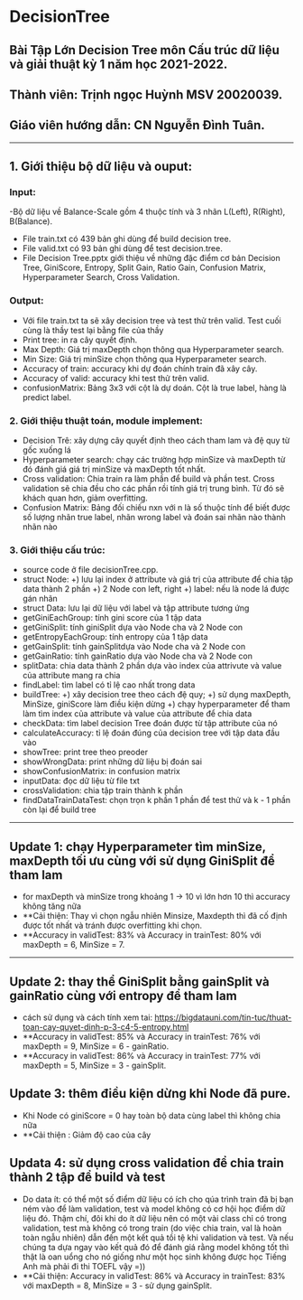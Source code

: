 # DecisionTree
## Bài Tập Lớn Decision Tree môn Cấu trúc dữ liệu và giải thuật kỳ 1 năm học 2021-2022.
## Thành viên: Trịnh ngọc Huỳnh MSV 20020039.
## Giáo viên hướng dẫn: CN Nguyễn Đình Tuân.
***
## 1. Giới thiệu bộ dữ liệu và ouput:
### Input:
-Bộ dữ liệu về Balance-Scale gồm 4 thuộc tính và 3 nhãn L(Left), R(Right), B(Balance).
- File train.txt có 439 bản ghi dùng để build decision tree.
- File valid.txt có 93 bản ghi dùng để test decision.tree.
- File Decision Tree.pptx giới thiệu về những đặc điểm cơ bản Decision Tree, GiniScore, Entropy, Split Gain, Ratio Gain, Confusion Matrix, Hyperparameter Search, Cross Validation.
### Output:
- Với file train.txt ta sẽ xây decision tree và test thử trên valid. Test cuối cùng là thầy test lại bằng file của thầy
- Print tree: in ra cây quyết định.
- Max Depth: Giá trị maxDepth chọn thông qua Hyperparameter search.
- Min Size: Giá trị minSize chọn thông qua Hyperparameter search.
- Accuracy of train: accuracy khi dự đoán chính train đã xây cây.
- Accuracy of valid: accuracy khi test thử trên valid.
- confusionMatrix: Bảng 3x3 với cột là dự doán. Cột là true label, hàng là predict label. 
### 2. Giới thiệu thuật toán, module implement:
- Decision Trê: xây dựng cây quyết định theo cách tham lam và đệ quy từ gốc xuống lá
- Hyperparameter search: chạy các trường hợp minSize và maxDepth từ đó đánh giá giá trị minSize và maxDepth tốt nhất.
- Cross validation: Chia train ra làm phần để build và phần test. Cross validation sẽ chia đều cho các phần rồi tính giá trị trung bình. Từ đó sẽ khách quan hơn, giảm overfitting.
- Confusion Matrix: Bảng đối chiếu nxn với n là số thuộc tính để biết được số lượng nhãn true label, nhãn wrong label và đoán sai nhãn nào thành nhãn nào
### 3. Giới thiệu cấu trúc:
- source code ở file decisionTree.cpp.
- struct Node: 
      +) lưu lại index ở attribute và giá trị của attribute để chia tập data thành 2 phần
      +) 2 Node con left, right
      +) label: nếu là node lá được gán nhãn
- struct Data: lưu lại dữ liệu với label và tập attribute tương ứng
- getGiniEachGroup: tính gini score của 1 tập data
- getGiniSplit: tính giniSplit dựa vào Node cha và 2 Node con
- getEntropyEachGroup: tính entropy của 1 tập data
- getGainSplit: tính gainSplitdựa vào Node cha và 2 Node con
- getGainRatio: tính gainRatio dựa vào Node cha và 2 Node con
- splitData: chia data thành 2 phần dựa vào index của attrivute và value của attribute mang ra chia
- findLabel: tìm label có tỉ lệ cao nhất trong data
- buildTree: 
       +) xây decision tree theo cách đệ quy;
       +) sử dụng maxDepth, MinSize, giniScore làm điều kiện dừng
       +) chạy hyperparameter để tham làm tìm index của attribute và value của attribute để chia data
 - checkData: tìm label decision Tree đoán được từ tập attribute của nó
 - calculateAccuracy: tỉ lệ đoán đúng của decision tree với tập data đầu vào
 - showTree: print tree theo preoder 
 - showWrongData: print những dữ liệu bị đoán sai
 - showConfusionMatrix: in confusion matrix
 - inputData: đọc dữ liệu từ file txt 
 - crossValidation: chia tập train thành k phần 
 - findDataTrainDataTest: chọn trọn k phần 1 phần để test thử và k - 1 phần còn lại để build tree
 ***
 ## Update 1: chạy Hyperparameter tìm minSize, maxDepth tối ưu cùng với sử dụng GiniSplit để tham lam
 - for maxDepth và minSize trong khoảng 1 -> 10 vì lớn hơn 10 thì accuracy không tăng nữa
 - **Cải thiện: Thay vì chọn ngẫu nhiên Minsize, Maxdepth thì đã cố định được tốt nhất và tránh được overfitting khi chọn. 
 - **Accuracy in validTest: 83% và Accuracy in trainTest: 80% với maxDepth = 6, MinSize = 7.
 ***
 ## Update 2: thay thể GiniSplit bằng gainSplit và gainRatio cùng với entropy để tham lam
 - cách sử dụng và cách tính xem tai: https://bigdatauni.com/tin-tuc/thuat-toan-cay-quyet-dinh-p-3-c4-5-entropy.html
 - **Accuracy in validTest: 85% và Accuracy in trainTest: 76% với maxDepth = 9, MinSize = 6 - gainRatio.
 - **Accuracy in validTest: 86% và Accuracy in trainTest: 77% với maxDepth = 5, MinSize = 3 - gainSplit.
 ## Update 3: thêm điều kiện dừng khi Node đã pure.
 - Khi Node có giniScore = 0 hay toàn bộ data cùng label thì không chia nữa
 - **Cải thiện : Giảm độ cao của cây
 ## Updata 4: sử dụng cross validation để chia train thành 2 tập để build và test
 - Do data ít: có thể một số điểm dữ liệu có ích cho qúa trình train đã bị bạn ném vào để làm validation, test và model không có cơ hội học điểm dữ liệu đó. Thậm chí, đôi khi do ít dữ liệu nên có một vài class chỉ có trong validation, test mà không có trong train (do việc chia train, val là hoàn toàn ngẫu nhiên) dẫn đến một kết quả tồi tệ khi validation và test. Và nếu chúng ta dựa ngay vào kết quả đó để đánh giá rằng model không tốt thì thật là oan uổng cho nó giống như một học sinh không được học Tiếng Anh mà phải đi thi TOEFL vậy =))
 - **Cải thiện: Accuracy in validTest: 86% và Accuracy in trainTest: 83% với maxDepth = 8, MinSize = 3 - sử dụng gainSplit.
